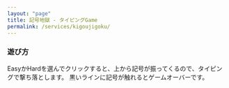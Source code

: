 ```yaml
---
layout: "page"
title: 記号地獄 - タイピングGame
permalink: /services/kigoujigoku/
---
```

<script type="module" crossorigin src="{{ '/services/kigoujigoku/assets/index.9743a1bd.js' | relative_url }}"></script>
<link rel="modulepreload" href="{{ '/services/kigoujigoku/assets/vendor.f1cc6c9a.js' | relative_url }}">
<link rel="stylesheet" href="{{ '/services/kigoujigoku/assets/index.cd9c0392.css' | relative_url }}">

<div id="kigou_root"></div>

### 遊び方

EasyかHardを選んでクリックすると、上から記号が振ってくるので、タイピングで撃ち落とします。
黒いラインに記号が触れるとゲームオーバーです。

